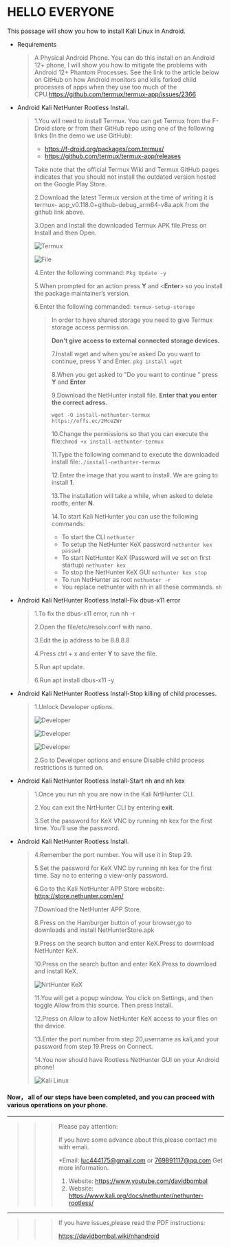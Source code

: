 # HELLO EVERYONE
This passage will show you how to install Kali Linux in Android.

* Requirements
  >A Physical Android Phone. You can do this install on an Android 12+ phone, I will show 
  >you how to mitigate the problems with Android 12+ Phantom Processes. See the link to 
  >the article below on GitHub on how Android monitors and kills forked child processes 
  >of apps when they use too much of the CPU.https://github.com/termux/termux-app/issues/2366
* Android Kali NetHunter Rootless Install.
  >1.You will need to install Termux. You can get Termux from the F-Droid store or from their 
  >GitHub repo using one of the following links (In the demo we use GitHub):
  >* https://f-droid.org/packages/com.termux/
  >* https://github.com/termux/termux-app/releases
  >
  >Take note that the official Termux Wiki and Termux GitHub pages indicates that you 
  >should not install the outdated version hosted on the Google Play Store.
  >
  >2.Download the latest Termux version at the time of writing it is termux-
  >app_v0.118.0+github-debug_arm64-v8a.apk from the github link above.
  >
  >3.Open and Install the downloaded Termux APK file.Press on Install and then Open.
  >
  >![Termux](https://img-blog.csdnimg.cn/db4d94074b874a7090ca0f5c5a716678.png)
  >
  >![File](https://img-blog.csdnimg.cn/6265f5b0bdc843239dac551554b48e07.png?x-oss-process=image/watermark,type_d3F5LXplbmhlaQ,shadow_50,text_Q1NETiBA6YaJ44CB5YC-5Z-O,size_20,color_FFFFFF,t_70,g_se,x_16)
  >
  >4.Enter the following command: `Pkg Update -y`
  >
  >5.When prompted for an action press **Y** and <**Enter**> so you install the package 
  >maintainer’s version.
  >
  >6.Enter the following commanded: `termux-setup-storage`
  >>In order to have shared storage you need to give Termux storage access permission.
  >>
  >>**Don't give access to external connected storage devices.**
  >>
  >>7.Install wget and when you’re asked Do you want to continue, press Y and Enter.
  >>`pkg install wget`
  >>
  >>8.When you get asked to "Do you want to continue " press **Y** and **Enter**
  >>
  >>9.Download the NetHunter install file. **Enter that you enter the correct adress.**
  >>
  >>`wget -O install-nethunter-termux https://offs.ec/2MceZWr`
  >>
  >>10.Change the permissions so that you can execute the file:`chmod +x install-nethunter-termux`
  >>
  >>11.Type the following command to execute the downloaded install file:`./install-nethunter-termux`
  >>
  >>12.Enter the image that you want to install. We are going to install **1**.
  >>
  >>13.The installation will take a while, when asked to delete rootfs, enter **N**.
  >>
  >>14.To start Kali NetHunter you can use the following commands:
  >>* To start the CLI `nethunter`
  >>* To setup the NetHunter KeX password `nethunter kex passwd`
  >>* To start NetHunter KeX (Password will ve set on first startup) `nethunter kex`
  >>* To stop the NetHunter KeX GUI `nethunter kex stop`
  >>* To run NetHunter as root `nethunter -r`
  >>* You replace nethunter with nh in all these commands. `nh`

* Android Kali NetHunter Rootless Install-Fix dbus-x11 error
  >1.To fix the dbus-x11 error, run nh -r
  >
  >2.Open the file/etc/resolv.conf with nano.
  >
  >3.Edit the ip address to be 8.8.8.8
  >
  >4.Press ctrl + x and enter **Y** to save the file.
  >
  >5.Run apt update.
  >
  >6.Run apt install dbus-x11 -y
  >
* Android Kali NetHunter Rootless Install-Stop killing of child processes.
  >1.Unlock Developer options.
  >
  >![Developer](https://img-blog.csdnimg.cn/img_convert/51d528795350a9e3b4f2c3529fdb5866.png)
  >
  >![Developer](https://img-blog.csdnimg.cn/img_convert/e4e38d989a73336fccc779ae467190e6.png)
  >
  >![Developer](https://img-blog.csdnimg.cn/img_convert/2d19b9ebb2af8a8bf654265603ede0f0.png)
  >
  >2.Go to Developer options and ensure Disable child process restrictions is turned on.
  >
* Android Kali NetHunter Rootless Install-Start nh and nh kex
  >1.Once you run nh you are now in the Kali NrtHunter CLI.
  >
  >2.You can exit the NrtHunter CLI by entering **exit**.
  >
  >3.Set the password for KeX VNC by running nh kex for the first time. You’ll use the password.
  >
* Android Kali NetHunter Rootless Install.
  >4.Remember the port number. You will use it in Step 29.
  >
  >5.Set the password for KeX VNC by running nh kex for the first time. Say no to entering a 
  >view-only password.
  >
  >6.Go to the Kali NetHunter APP Store website: https://store.nethunter.com/en/
  >
  >7.Download the NetHunter APP Store.
  >
  >8.Press on the Hamburger button of your browser,go to downloads and install NetHunterStore.apk
  >
  >9.Press on the search button and enter KeX.Press to dowmload NetHunter KeX.
  >
  >10.Press on the search button and enter KeX.Press to dowmload and install KeX.
  >
  >![NrtHunter KeX](https://img-blog.csdnimg.cn/img_convert/068706ce51cc0b54c893228333e7d1f0.jpeg)
  >
  >11.You will get a popup window. You click on Settings, and then toggle Allow from this 
  >source. Then press Install.
  >
  >12.Press on Allow to allow NetHunter KeX access to your files on the device.
  >
  >13.Enter the port number from step 20,username as kali,and your password from step 19.Press on Connect.
  >
  >14.You now should have Rootless NetHunter GUI on your Android phone!
  >
  >![Kali Linux](https://img-blog.csdnimg.cn/direct/b9b562e4e7364c91b79698b27d1904d4.jpeg)

#### Now， all of our steps have been completed, and you can proceed with various operations on your phone.

********

>>>Please pay attention:
>>>
>>>If you have some advance about this,please contact me with emali.
>>>
>>>*Email: luc444175@gmail.com or 769891117@qq.com
>>>Get more information.
>>>
>>>1. Website: https://www.youtube.com/davidbombal
>>>2. Website: https://www.kali.org/docs/nethunter/nethunter-rootless/

********

>>>If you have issues,please read the PDF instructions:
>>>
>>>https://davidbombal.wiki/nhandroid
